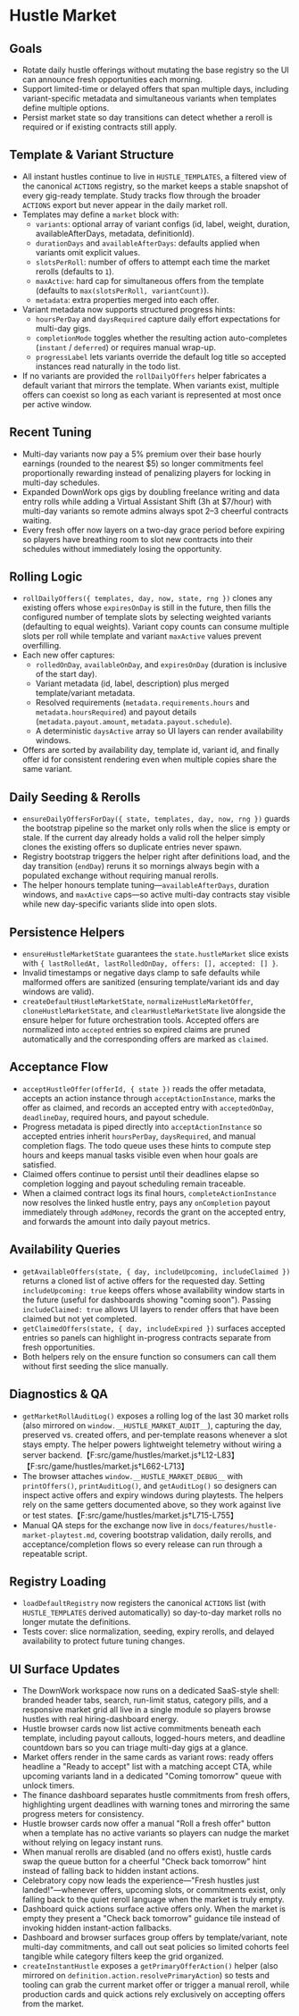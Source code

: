 # Hustle Market

## Goals
- Rotate daily hustle offerings without mutating the base registry so the UI can announce fresh opportunities each morning.
- Support limited-time or delayed offers that span multiple days, including variant-specific metadata and simultaneous variants when templates define multiple options.
- Persist market state so day transitions can detect whether a reroll is required or if existing contracts still apply.

## Template & Variant Structure
- All instant hustles continue to live in `HUSTLE_TEMPLATES`, a filtered view of the canonical `ACTIONS` registry, so the market keeps a stable snapshot of every gig-ready template. Study tracks flow through the broader `ACTIONS` export but never appear in the daily market roll.
- Templates may define a `market` block with:
  - `variants`: optional array of variant configs (id, label, weight, duration, availableAfterDays, metadata, definitionId).
  - `durationDays` and `availableAfterDays`: defaults applied when variants omit explicit values.
  - `slotsPerRoll`: number of offers to attempt each time the market rerolls (defaults to `1`).
  - `maxActive`: hard cap for simultaneous offers from the template (defaults to `max(slotsPerRoll, variantCount)`).
  - `metadata`: extra properties merged into each offer.
- Variant metadata now supports structured progress hints:
  - `hoursPerDay` and `daysRequired` capture daily effort expectations for multi-day gigs.
  - `completionMode` toggles whether the resulting action auto-completes (`instant` / `deferred`) or requires manual wrap-up.
  - `progressLabel` lets variants override the default log title so accepted instances read naturally in the todo list.
- If no variants are provided the `rollDailyOffers` helper fabricates a default variant that mirrors the template. When variants exist, multiple offers can coexist so long as each variant is represented at most once per active window.

## Recent Tuning
- Multi-day variants now pay a 5% premium over their base hourly earnings (rounded to the nearest $5) so longer commitments feel proportionally rewarding instead of penalizing players for locking in multi-day schedules.
- Expanded DownWork ops gigs by doubling freelance writing and data entry rolls while adding a Virtual Assistant Shift (3h at $7/hour) with multi-day variants so remote admins always spot 2–3 cheerful contracts waiting.
- Every fresh offer now layers on a two-day grace period before expiring so players have breathing room to slot new contracts into their schedules without immediately losing the opportunity.

## Rolling Logic
- `rollDailyOffers({ templates, day, now, state, rng })` clones any existing offers whose `expiresOnDay` is still in the future, then fills the configured number of template slots by selecting weighted variants (defaulting to equal weights). Variant copy counts can consume multiple slots per roll while template and variant `maxActive` values prevent overfilling.
- Each new offer captures:
  - `rolledOnDay`, `availableOnDay`, and `expiresOnDay` (duration is inclusive of the start day).
  - Variant metadata (id, label, description) plus merged template/variant metadata.
  - Resolved requirements (`metadata.requirements.hours` and `metadata.hoursRequired`) and payout details (`metadata.payout.amount`, `metadata.payout.schedule`).
  - A deterministic `daysActive` array so UI layers can render availability windows.
- Offers are sorted by availability day, template id, variant id, and finally offer id for consistent rendering even when multiple copies share the same variant.

## Daily Seeding & Rerolls
- `ensureDailyOffersForDay({ state, templates, day, now, rng })` guards the bootstrap pipeline so the market only rolls when the slice is empty or stale. If the current day already holds a valid roll the helper simply clones the existing offers so duplicate entries never spawn.
- Registry bootstrap triggers the helper right after definitions load, and the day transition (`endDay`) reruns it so mornings always begin with a populated exchange without requiring manual rerolls.
- The helper honours template tuning—`availableAfterDays`, duration windows, and `maxActive` caps—so active multi-day contracts stay visible while new day-specific variants slide into open slots.

## Persistence Helpers
- `ensureHustleMarketState` guarantees the `state.hustleMarket` slice exists with `{ lastRolledAt, lastRolledOnDay, offers: [], accepted: [] }`.
- Invalid timestamps or negative days clamp to safe defaults while malformed offers are sanitized (ensuring template/variant ids and day windows are valid).
- `createDefaultHustleMarketState`, `normalizeHustleMarketOffer`, `cloneHustleMarketState`, and `clearHustleMarketState` live alongside the ensure helper for future orchestration tools. Accepted offers are normalized into `accepted` entries so expired claims are pruned automatically and the corresponding offers are marked as `claimed`.

## Acceptance Flow
- `acceptHustleOffer(offerId, { state })` reads the offer metadata, accepts an action instance through `acceptActionInstance`, marks the offer as claimed, and records an accepted entry with `acceptedOnDay`, `deadlineDay`, required hours, and payout schedule.
- Progress metadata is piped directly into `acceptActionInstance` so accepted entries inherit `hoursPerDay`, `daysRequired`, and manual completion flags. The todo queue uses these hints to compute step hours and keeps manual tasks visible even when hour goals are satisfied.
- Claimed offers continue to persist until their deadlines elapse so completion logging and payout scheduling remain traceable.
- When a claimed contract logs its final hours, `completeActionInstance` now resolves the linked hustle entry, pays any `onCompletion` payout immediately through `addMoney`, records the grant on the accepted entry, and forwards the amount into daily payout metrics.

## Availability Queries
- `getAvailableOffers(state, { day, includeUpcoming, includeClaimed })` returns a cloned list of active offers for the requested day. Setting `includeUpcoming: true` keeps offers whose availability window starts in the future (useful for dashboards showing "coming soon"). Passing `includeClaimed: true` allows UI layers to render offers that have been claimed but not yet completed.
- `getClaimedOffers(state, { day, includeExpired })` surfaces accepted entries so panels can highlight in-progress contracts separate from fresh opportunities.
- Both helpers rely on the ensure function so consumers can call them without first seeding the slice manually.

## Diagnostics & QA
- `getMarketRollAuditLog()` exposes a rolling log of the last 30 market rolls (also mirrored on `window.__HUSTLE_MARKET_AUDIT__`), capturing the day, preserved vs. created offers, and per-template reasons whenever a slot stays empty. The helper powers lightweight telemetry without wiring a server backend.【F:src/game/hustles/market.js†L12-L83】【F:src/game/hustles/market.js†L662-L713】
- The browser attaches `window.__HUSTLE_MARKET_DEBUG__` with `printOffers()`, `printAuditLog()`, and `getAuditLog()` so designers can inspect active offers and expiry windows during playtests. The helpers rely on the same getters documented above, so they work against live or test states.【F:src/game/hustles/market.js†L715-L755】
- Manual QA steps for the exchange now live in `docs/features/hustle-market-playtest.md`, covering bootstrap validation, daily rerolls, and acceptance/completion flows so every release can run through a repeatable script.

## Registry Loading
- `loadDefaultRegistry` now registers the canonical `ACTIONS` list (with `HUSTLE_TEMPLATES` derived automatically) so day-to-day market rolls no longer mutate the definitions.
- Tests cover: slice normalization, seeding, expiry rerolls, and delayed availability to protect future tuning changes.

## UI Surface Updates
- The DownWork workspace now runs on a dedicated SaaS-style shell: branded header tabs, search, run-limit status, category pills,
  and a responsive market grid all live in a single module so players browse hustles with real hiring-dashboard energy.
- Hustle browser cards now list active commitments beneath each template, including payout callouts, logged-hours meters, and deadline countdown bars so you can triage multi-day gigs at a glance.
- Market offers render in the same cards as variant rows: ready offers headline a "Ready to accept" list with a matching accept CTA, while upcoming variants land in a dedicated "Coming tomorrow" queue with unlock timers.
- The finance dashboard separates hustle commitments from fresh offers, highlighting urgent deadlines with warning tones and mirroring the same progress meters for consistency.
- Hustle browser cards now offer a manual "Roll a fresh offer" button when a template has no active variants so players can nudge the market without relying on legacy instant runs.
- When manual rerolls are disabled (and no offers exist), hustle cards swap the queue button for a cheerful "Check back tomorrow" hint instead of falling back to hidden instant actions.
- Celebratory copy now leads the experience—"Fresh hustles just landed!"—whenever offers, upcoming slots, or commitments exist, only falling back to the quiet reroll language when the market is truly empty.
- Dashboard quick actions surface active offers only. When the market is empty they present a "Check back tomorrow" guidance tile instead of invoking hidden instant-action fallbacks.
- Dashboard and browser surfaces group offers by template/variant, note multi-day commitments, and call out seat policies so limited cohorts feel tangible while category filters keep the grid organized.
- `createInstantHustle` exposes a `getPrimaryOfferAction()` helper (also mirrored on `definition.action.resolvePrimaryAction`) so tests and tooling can grab the current market offer or trigger a manual reroll, while production cards and quick actions rely exclusively on accepting offers from the market.
